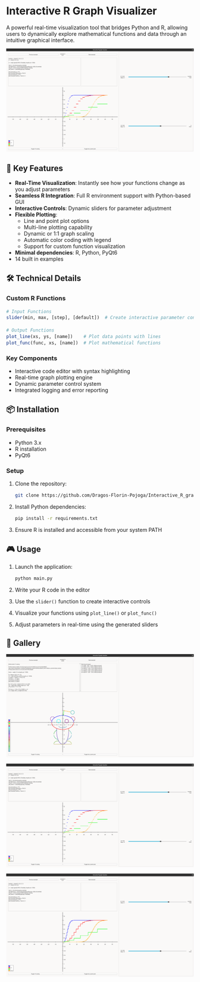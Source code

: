 # Interactive R Graph Visualizer

A powerful real-time visualization tool that bridges Python and R, allowing users to dynamically explore mathematical functions and data through an intuitive graphical interface.

![](./assets/example_4_points.png)

## 🌟 Key Features

- **Real-Time Visualization**: Instantly see how your functions change as you adjust parameters
- **Seamless R Integration**: Full R environment support with Python-based GUI
- **Interactive Controls**: Dynamic sliders for parameter adjustment
- **Flexible Plotting**:
  - Line and point plot options
  - Multi-line plotting capability
  - Dynamic or 1:1 graph scaling
  - Automatic color coding with legend
  - Support for custom function visualization
- **Minimal dependencies**: R, Python, PyQt6
- 14 built in examples

## 🛠️ Technical Details

### Custom R Functions
```R
# Input Functions
slider(min, max, [step], [default])  # Create interactive parameter control

# Output Functions
plot_line(xs, ys, [name])    # Plot data points with lines
plot_func(func, xs, [name])  # Plot mathematical functions
```

### Key Components
- Interactive code editor with syntax highlighting
- Real-time graph plotting engine
- Dynamic parameter control system
- Integrated logging and error reporting

## 📦 Installation

### Prerequisites
- Python 3.x
- R installation
- PyQt6

### Setup
1. Clone the repository:
   ```bash
   git clone https://github.com/Dragos-Florin-Pojoga/Interactive_R_graph_visualizer.git
   ```

2. Install Python dependencies:
   ```bash
   pip install -r requirements.txt
   ```

3. Ensure R is installed and accessible from your system PATH

## 🎮 Usage

1. Launch the application:
   ```bash
   python main.py
   ```

2. Write your R code in the editor
3. Use the `slider()` function to create interactive controls
4. Visualize your functions using `plot_line()` or `plot_func()`
5. Adjust parameters in real-time using the generated sliders

## 🎨 Gallery

![](./assets/reddit.png)

![](./assets/example_4_points.png)

![](./assets/example_4_lines.png)